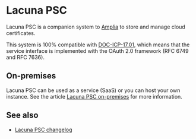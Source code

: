 ﻿# Lacuna PSC

Lacuna PSC is a companion system to [Amplia](../amplia/index.md) to store and manage cloud certificates.

This system is 100% compatible with [DOC-ICP-17.01](https://www.gov.br/iti/pt-br/central-de-conteudo/doc-icp-17-01-verso-2-0-pdf),
which means that the service interface is implemented with the OAuth 2.0 framework (RFC 6749 and RFC 7636).

## On-premises

Lacuna PSC can be used as a service (SaaS) or you can host your own instance. See the article [Lacuna PSC on-premises](on-premises/index.md) for more information.

## See also

* [Lacuna PSC changelog](changelog.md)
